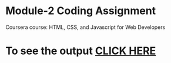 

# Module-2 Coding Assignment

Coursera course: HTML, CSS, and Javascript for Web Developers

# To see the output [CLICK HERE](https://mohitxv.github.io/Coursera/Assignments/module-2/index.html)

